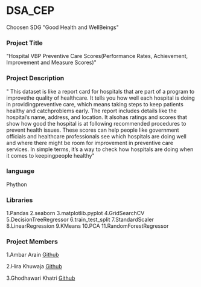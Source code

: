 # DSA_CEP
Choosen SDG "Good Health and WellBeings"
### Project Title 
"Hospital VBP Preventive Care Scores(Performance Rates, Achievement, Improvement and Measure Scores)"
### Project Description 
" This dataset is like a report card for hospitals that are part of a program to improvethe quality of healthcare. It tells you how well each hospital is doing in providingpreventive care, which means taking steps to keep patients healthy and catchproblems early. The report includes details like the hospital’s name, address, and location. It alsohas ratings and scores that show how good the hospital is at following recommended procedures to prevent health issues. These scores can help people like government officials and healthcare professionals see which hospitals are doing well and where there might be room for improvement in preventive care services. In simple terms, it’s a way to check how hospitals are doing when it comes to keepingpeople healthy"
### language 
Phython 
### Libraries 
1.Pandas
2.seaborn
3.matplotlib.pyplot
4.GridSearchCV
5.DecisionTreeRegressor
6.train_test_split
7.StandardScaler
8.LinearRegression
9.KMeans
10.PCA
11.RandomForestRegressor
### Project Members 
1.Ambar Arain [Github](https://github.com/Ambar-Ghaffar)

2.Hira Khuwaja [Github](https://github.com/HiraRehmatKhuwaja)

3.Ghodhawari Khatri [Github](https://github.com/Godhawari-khatri) 
